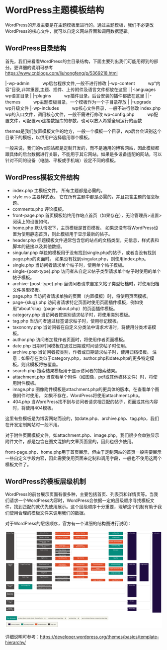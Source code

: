 # WordPress主题模板结构

WordPress的开发主要是在主题模板里进行的。通过主题模板，我们不必更改WordPress的核心文件，就可以自定义网站界面和调用数据逻辑。

## WordPress目录结构

首先，我们来看看WordPress的主目录结构，下面主要列出我们可能用得到的部分。更详细的说明可参考 https://www.cnblogs.com/liuhongfeng/p/5369218.html

|-wp-admin　　　wp后台程序文件,一般不进行修改
|-wp-content　　　wp“内容”目录,非常重要,主题、插件、上传附件及语言文件都放在这里
| |-languages　　　wp语言目录
| |-plugins　　　wp插件目录，后台安装的插件都放在这里
| |-themes　　　wp主题模板目录，一个模板作为一个子目录存放
| |-upgrade　　　wp升级文件
|-wp-includes　　　wp核心文件目录，一般不进行修改
index.php　　　wp的入口文件，调用核心文件，一般不需进行修改
wp-config.php　　　wp配置文件，可配置wp连接数据库的参数，也可以放入希望全局运行的函数

themes是我们放置模板文件的地方，一般一个模板一个目录，wp后台会识别这个目录下的模板，以供用户选择启用哪个模板。

一般来说，我们的wp网站都是定制开发的，而不是通用的博客网站，因此模板都跟具体的后台数据进行关联，不能用于其它网站。如果是多设备适配的网站，可以针对不同的设备（电脑、平板或手机端）设定不同的模板。

## WordPress模板文件结构

- index.php 主模板文件。 所有主题都是必需的。
- style.css 主要样式表。 它在所有主题中都是必需的，并且包含主题的信息标题。
- comments.php 评论模板。
- front-page.php 首页模板始终用作站点首页（如果存在），无论管理员>设置>阅读上的设置如何。
- home.php 默认情况下，主页模板是首页模板。 如果您没有将WordPress设置为使用静态首页，则此模板用于显示最新的帖子。
- header.php 标题模板文件通常包含您的站点的文档类型，元信息，样式表和脚本的链接以及其他数据。
- singular.php 单独的模板用于没有找到single.php的帖子，或者当没有找到page.php的页面时。 如果没有找到singular.php，则使用index.php。
- single.php 当访问者请求单个帖子时，使用单个帖子模板。
- single-{post-type}.php 访问者从自定义帖子类型请求单个帖子时使用的单个帖子模板。
- archive-{post-type}.php 当访问者请求自定义帖子类型归档时，将使用归档文件类型模板。
- page.php 当访问者请求单独的页面（内置模板）时，将使用页面模板。
- page-{slug}.php 访问者请求特定页面时使用页面插件模板，例如使用“about”slug（page-about.php）的页面插件模板。
- category.php 当访问者按类别请求帖子时，将使用类别模板。
- tag.php 当访问者通过标签请求帖子时，使用标记模板。
- taxonomy.php 当访问者在自定义分类法中请求术语时，将使用分类术语模板。
- author.php 访问者加载作者页面时，将使用作者页面模板。
- date.php 日期/时间模板在通过日期或时间请求帖子时使用。 
- archive.php 当访问者按类别，作者或日期请求帖子时，使用归档模板。 注意：如果存在类似于category.php，author.php和date.php的更多特定模板，则此模板将被覆盖。
- search.php 搜索结果模板用于显示访问者的搜索结果。
- attachment.php 当查看单个附件（如图像，pdf或其他媒体文件）时，将使用附件模板。
- image.php 图像附件模板是attachment.php的更具体的版本，在查看单个图像附件时使用。 如果不存在，WordPress将使用attachment.php。
- 404.php 当WordPress找不到与访问者请求相匹配的帖子，页面或其他内容时，将使用404模板。

这里有些模板是为博客网站而设的，如date.php、archive.php、tag.php，我们在开发定制网站时一般不用。

对于附件页面模板文件，如attachment.php、image.php，我们很少会单独显示附件文件，都是包含在图文混排的文章页面里的，因此也很少使用。

front-page.php、home.php用于首页展示，但由于定制网站的首页一般需要展示一些自定义字段内容，因此需要使用页面来定制和调用字段，一般也不使用这两个模板文件了。

## WordPress的模板层级机制

WordPress的前台展示页面有很多种，主要包括首页、列表页和详情页等。当我们请求一个WordPress内容时，WordPress会依据一定的层级顺序寻找模板文件，找到匹配的就优先使用展示。这个层级顺序十分重要，理解这个机制有助于我们使用合理的模板文件来调用我们的数据。

对于WordPress的层级顺序，官方有一个详细的结构图进行说明：

![wordpress模板层级](img\Screenshot-2019-01-23-00.20.04.png)

详细说明可参考：https://developer.wordpress.org/themes/basics/template-hierarchy/